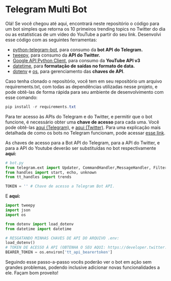 # Telegram Multi Bot

Olá! Se você chegou até aqui, encontrará neste repositório o código para um bot simples que retorna os 10 primeiros trending topics no Twitter do dia ou as estatísticas de um vídeo do YouTube a partir do seu link. Desenvolvi esse código com as seguintes ferramentas:

- [python-telegram-bot](https://python-telegram-bot.org/), para consumo da **bot API** **do Telegram.**
- [tweepy](https://www.tweepy.org/), para consumo da **API do Twitter.**
- [Google API Python Client](https://github.com/googleapis/google-api-python-client), para consumo da **YouTube API v3**
- [datetime](https://docs.python.org/3/library/datetime.html#module-datetime), para **formatação de saídas no formato de data.**
- [dotenv](https://pypi.org/project/python-dotenv/) e [os](https://docs.python.org/3/library/os.html), para gerenciamento das **chaves de API**.

Caso tenha clonado o repositório, você tem em seu repositório um arquivo requirements.txt, com todas as dependências utilizadas nesse projeto, e pode obtê-las de forma rápida para seu ambiente de desenvolvimento com esse comando:

```powershell
pip install -r requirements.txt
```

Para ter acesso às APIs do Telegram e do Twitter, e permitir que o bot funcione, é necessário obter uma **chave de acesso** para cada uma. Você pode obtê-las [aqui (Telegram)](https://t.me/botfather), e [aqui (Twitter)](https://developer.twitter.com/en). Para uma explicação mais detalhada de como os bots no Telegram funcionam, pode acessar [esse link](https://core.telegram.org/bots).

As chaves de acesso para a Bot API do Telegram, para a API do Twitter, e para a API do Youtube deverão ser substituídas no bot respectivamente **aqui:**

```python
# bot.py
from telegram.ext import Updater, CommandHandler,MessageHandler, Filters
from handles import start, echo, unknown
from tt_handles import trends

TOKEN = '' # Chave de acesso a Telegram Bot API.
```

E **aqui:**

```python
import tweepy
import json
import os

from dotenv import load_dotenv
from datetime import datetime

# RESGATANDO MINHAS CHAVES DE API DO ARQUIVO .env:
load_dotenv()
# TOKEN DE ACESSO À API (OBTENHA O SEU AQUI: https://developer.twitter.com/en/docs/twitter-api)
BEARER_TOKEN = os.environ['tt_api_bearertoken']
```

Seguindo esse passo-a-passo vocês poderão ver o bot em ação sem grandes problemas, podendo inclusive adicionar novas funcionalidades a ele. Façam bom proveito!
